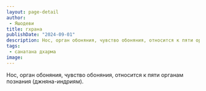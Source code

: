```yaml
---
layout: page-detail
author:
 - Яшодеви
title: гхрана
publishDate: "2024-09-01"
description: Нос, орган обоняния, чувство обоняния, относится к пяти органам познания (джняна-индриям).
tags:
 - санатана дхарма
image: 
---
```


Нос, орган обоняния, чувство обоняния, относится к пяти органам познания (джняна-индриям).

